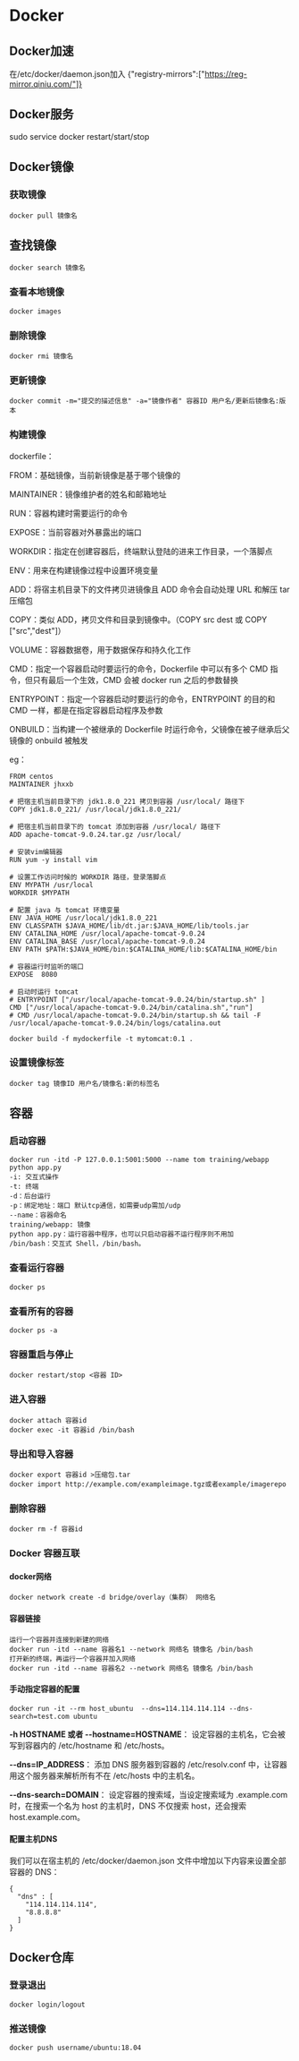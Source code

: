 

# Docker

## Docker加速
在/etc/docker/daemon.json加入
{"registry-mirrors":["https://reg-mirror.qiniu.com/"]}
## Docker服务
sudo service docker restart/start/stop

## Docker镜像

### 获取镜像

```
docker pull 镜像名
```

## 查找镜像

```
docker search 镜像名
```

### 查看本地镜像

```
docker images
```

### 删除镜像

```
docker rmi 镜像名
```

### 更新镜像

```
docker commit -m="提交的描述信息" -a="镜像作者" 容器ID 用户名/更新后镜像名:版本
```

### 构建镜像

dockerfile：

FROM：基础镜像，当前新镜像是基于哪个镜像的

MAINTAINER：镜像维护者的姓名和邮箱地址

RUN：容器构建时需要运行的命令

EXPOSE：当前容器对外暴露出的端口

WORKDIR：指定在创建容器后，终端默认登陆的进来工作目录，一个落脚点

ENV：用来在构建镜像过程中设置环境变量

ADD：将宿主机目录下的文件拷贝进镜像且 ADD 命令会自动处理 URL 和解压 tar 压缩包

COPY：类似 ADD，拷贝文件和目录到镜像中。（COPY src dest 或 COPY ["src","dest"]）

VOLUME：容器数据卷，用于数据保存和持久化工作

CMD：指定一个容器启动时要运行的命令，Dockerfile 中可以有多个 CMD 指令，但只有最后一个生效，CMD 会被 docker run 之后的参数替换

ENTRYPOINT：指定一个容器启动时要运行的命令，ENTRYPOINT 的目的和 CMD 一样，都是在指定容器启动程序及参数

ONBUILD：当构建一个被继承的 Dockerfile 时运行命令，父镜像在被子继承后父镜像的 onbuild 被触发

eg：

```
FROM centos
MAINTAINER jhxxb

# 把宿主机当前目录下的 jdk1.8.0_221 拷贝到容器 /usr/local/ 路径下
COPY jdk1.8.0_221/ /usr/local/jdk1.8.0_221/

# 把宿主机当前目录下的 tomcat 添加到容器 /usr/local/ 路径下
ADD apache-tomcat-9.0.24.tar.gz /usr/local/

# 安装vim编辑器
RUN yum -y install vim

# 设置工作访问时候的 WORKDIR 路径，登录落脚点
ENV MYPATH /usr/local
WORKDIR $MYPATH

# 配置 java 与 tomcat 环境变量
ENV JAVA_HOME /usr/local/jdk1.8.0_221
ENV CLASSPATH $JAVA_HOME/lib/dt.jar:$JAVA_HOME/lib/tools.jar
ENV CATALINA_HOME /usr/local/apache-tomcat-9.0.24
ENV CATALINA_BASE /usr/local/apache-tomcat-9.0.24
ENV PATH $PATH:$JAVA_HOME/bin:$CATALINA_HOME/lib:$CATALINA_HOME/bin

# 容器运行时监听的端口
EXPOSE  8080

# 启动时运行 tomcat
# ENTRYPOINT ["/usr/local/apache-tomcat-9.0.24/bin/startup.sh" ]
CMD ["/usr/local/apache-tomcat-9.0.24/bin/catalina.sh","run"]
# CMD /usr/local/apache-tomcat-9.0.24/bin/startup.sh && tail -F /usr/local/apache-tomcat-9.0.24/bin/logs/catalina.out
```

```
docker build -f mydockerfile -t mytomcat:0.1 .
```

### 设置镜像标签

```
docker tag 镜像ID 用户名/镜像名:新的标签名
```



## 容器

### 启动容器

```
docker run -itd -P 127.0.0.1:5001:5000 --name tom training/webapp python app.py
-i: 交互式操作
-t: 终端
-d：后台运行
-p：绑定地址：端口 默认tcp通信，如需要udp需加/udp
--name：容器命名
training/webapp: 镜像
python app.py：运行容器中程序，也可以只启动容器不运行程序则不用加
/bin/bash：交互式 Shell，/bin/bash。
```

### 查看运行容器


```
docker ps 
```

### 查看所有的容器

```
docker ps -a
```

### 容器重启与停止

```
docker restart/stop <容器 ID>
```

### 进入容器

```
docker attach 容器id
docker exec -it 容器id /bin/bash
```

### 导出和导入容器

```
docker export 容器id >压缩包.tar
docker import http://example.com/exampleimage.tgz或者example/imagerepo
```

### 删除容器

```
docker rm -f 容器id 
```

### Docker 容器互联

#### docker网络

```
docker network create -d bridge/overlay（集群） 网络名
```

#### 容器链接

```
运行一个容器并连接到新建的网络
docker run -itd --name 容器名1 --network 网络名 镜像名 /bin/bash 
打开新的终端，再运行一个容器并加入网络
docker run -itd --name 容器名2 --network 网络名 镜像名 /bin/bash
```

#### **手动指定容器的配置**

```
docker run -it --rm host_ubuntu  --dns=114.114.114.114 --dns-search=test.com ubuntu
```

**-h HOSTNAME 或者 --hostname=HOSTNAME**： 设定容器的主机名，它会被写到容器内的 /etc/hostname 和 /etc/hosts。

**--dns=IP_ADDRESS**： 添加 DNS 服务器到容器的 /etc/resolv.conf 中，让容器用这个服务器来解析所有不在 /etc/hosts 中的主机名。

**--dns-search=DOMAIN**： 设定容器的搜索域，当设定搜索域为 .example.com 时，在搜索一个名为 host 的主机时，DNS 不仅搜索 host，还会搜索 host.example.com。

#### 配置主机DNS

我们可以在宿主机的 /etc/docker/daemon.json 文件中增加以下内容来设置全部容器的 DNS：

```
{
  "dns" : [
    "114.114.114.114",
    "8.8.8.8"
  ]
}
```

## Docker仓库

### 登录退出

```
docker login/logout
```
### 推送镜像
```
docker push username/ubuntu:18.04
```
